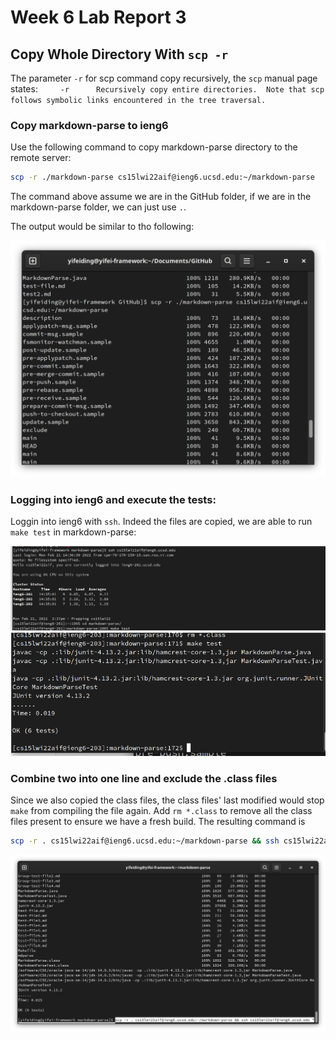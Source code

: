 # Week 6 Lab Report 3

## Copy Whole Directory With `scp -r`

The parameter `-r` for scp command copy recursively, the `scp` manual page states:`     -r      Recursively copy entire directories.  Note that scp follows symbolic links encountered in the tree traversal.`

### Copy markdown-parse to ieng6

Use the following command to copy markdown-parse directory to the remote server:

```bash
scp -r ./markdown-parse cs15lwi22aif@ieng6.ucsd.edu:~/markdown-parse
```

The command above assume we are in the GitHub folder, if we are in the markdown-parse folder, we can just use `.`.

The output would be similar to tho following:

![](./Week6/Copy1.png)

### Logging into ieng6 and execute the tests:

Loggin into ieng6 with `ssh`. Indeed the files are copied, we are able to run `make test` in markdown-parse:

![](./Week6/LOGIN.png)
![](./Week6/Copy2.png)


### Combine two into one line and exclude the .class files

Since we also copied the class files, the class files' last modified would stop `make` from compiling the file again. Add `rm *.class` to remove all the class files present to ensure we have a fresh build. The resulting command is

```bash
scp -r . cs15lwi22aif@ieng6.ucsd.edu:~/markdown-parse && ssh cs15lwi22aif@ieng6.ucsd.edu "cd markdown-parse ; rm *.class ; make test"
```

![](./Week6/Copy3.png)